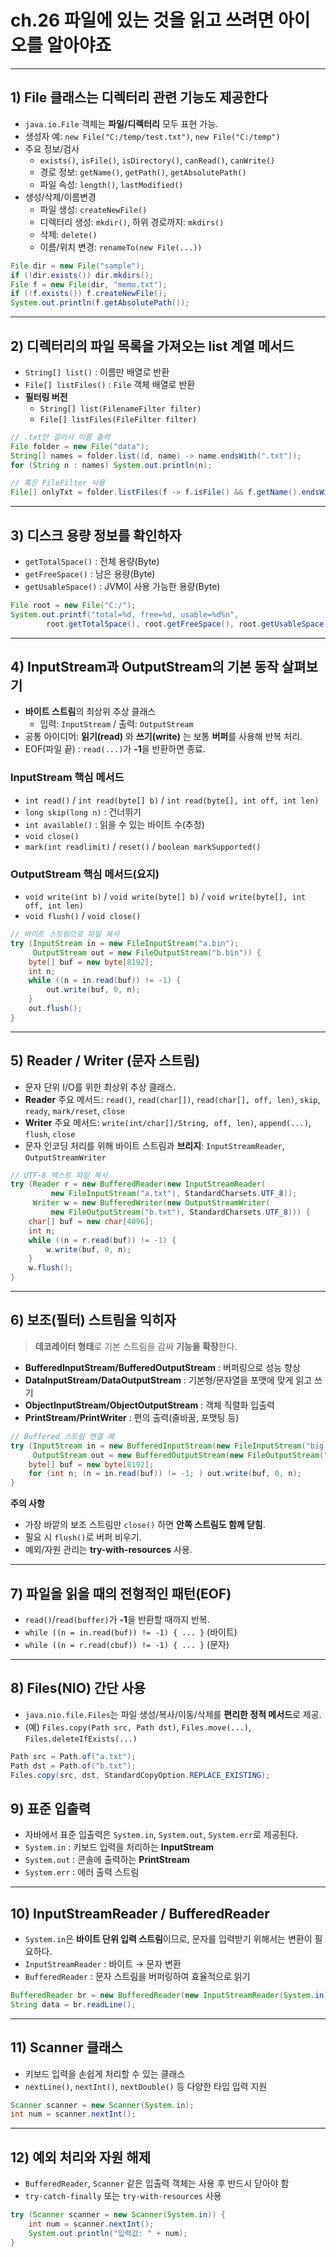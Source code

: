 # ch.26 파일에 있는 것을 읽고 쓰려면 아이오를 알아야죠

---

## 1) File 클래스는 디렉터리 관련 기능도 제공한다
- `java.io.File` 객체는 **파일/디렉터리** 모두 표현 가능.
- 생성자 예: `new File("C:/temp/test.txt")`, `new File("C:/temp")`
- 주요 정보/검사
  - `exists()`, `isFile()`, `isDirectory()`, `canRead()`, `canWrite()`
  - 경로 정보: `getName()`, `getPath()`, `getAbsolutePath()`
  - 파일 속성: `length()`, `lastModified()`
- 생성/삭제/이름변경
  - 파일 생성: `createNewFile()`
  - 디렉터리 생성: `mkdir()`, 하위 경로까지: `mkdirs()`
  - 삭제: `delete()`
  - 이름/위치 변경: `renameTo(new File(...))`

```java
File dir = new File("sample");
if (!dir.exists()) dir.mkdirs();
File f = new File(dir, "memo.txt");
if (!f.exists()) f.createNewFile();
System.out.println(f.getAbsolutePath());
```

---

## 2) 디렉터리의 파일 목록을 가져오는 list 계열 메서드
- `String[] list()` : 이름만 배열로 반환
- `File[] listFiles()` : `File` 객체 배열로 반환
- **필터링 버전**
  - `String[] list(FilenameFilter filter)`
  - `File[] listFiles(FileFilter filter)`

```java
// .txt만 걸러서 이름 출력
File folder = new File("data");
String[] names = folder.list((d, name) -> name.endsWith(".txt"));
for (String n : names) System.out.println(n);

// 혹은 FileFilter 사용
File[] onlyTxt = folder.listFiles(f -> f.isFile() && f.getName().endsWith(".txt"));
```

---

## 3) 디스크 용량 정보를 확인하자
- `getTotalSpace()` : 전체 용량(Byte)
- `getFreeSpace()` : 남은 용량(Byte)
- `getUsableSpace()` : JVM이 사용 가능한 용량(Byte)

```java
File root = new File("C:/");
System.out.printf("total=%d, free=%d, usable=%d%n",
        root.getTotalSpace(), root.getFreeSpace(), root.getUsableSpace());
```

---

## 4) InputStream과 OutputStream의 기본 동작 살펴보기
- **바이트 스트림**의 최상위 추상 클래스
  - 입력: `InputStream` / 출력: `OutputStream`
- 공통 아이디어: **읽기(read)** 와 **쓰기(write)** 는 보통 **버퍼**를 사용해 반복 처리.
- EOF(파일 끝) : `read(...)`가 **-1**을 반환하면 종료.

### InputStream 핵심 메서드
- `int read()` / `int read(byte[] b)` / `int read(byte[], int off, int len)`
- `long skip(long n)` : 건너뛰기
- `int available()` : 읽을 수 있는 바이트 수(추정)
- `void close()`
- `mark(int readlimit)` / `reset()` / `boolean markSupported()`

### OutputStream 핵심 메서드(요지)
- `void write(int b)` / `void write(byte[] b)` / `void write(byte[], int off, int len)`
- `void flush()` / `void close()`

```java
// 바이트 스트림으로 파일 복사
try (InputStream in = new FileInputStream("a.bin");
     OutputStream out = new FileOutputStream("b.bin")) {
    byte[] buf = new byte[8192];
    int n;
    while ((n = in.read(buf)) != -1) {
        out.write(buf, 0, n);
    }
    out.flush();
}
```

---

## 5) Reader / Writer (문자 스트림)
- 문자 단위 I/O를 위한 최상위 추상 클래스.
- **Reader** 주요 메서드: `read()`, `read(char[])`, `read(char[], off, len)`, `skip`, `ready`, `mark/reset`, `close`
- **Writer** 주요 메서드: `write(int/char[]/String, off, len)`, `append(...)`, `flush`, `close`
- 문자 인코딩 처리를 위해 바이트 스트림과 **브리지**: `InputStreamReader`, `OutputStreamWriter`

```java
// UTF-8 텍스트 파일 복사
try (Reader r = new BufferedReader(new InputStreamReader(
         new FileInputStream("a.txt"), StandardCharsets.UTF_8));
     Writer w = new BufferedWriter(new OutputStreamWriter(
         new FileOutputStream("b.txt"), StandardCharsets.UTF_8))) {
    char[] buf = new char[4096];
    int n;
    while ((n = r.read(buf)) != -1) {
        w.write(buf, 0, n);
    }
    w.flush();
}
```

---

## 6) 보조(필터) 스트림을 익히자
> **데코레이터 형태**로 기본 스트림을 감싸 **기능을 확장**한다.

- **BufferedInputStream/BufferedOutputStream** : 버퍼링으로 성능 향상
- **DataInputStream/DataOutputStream** : 기본형/문자열을 포맷에 맞게 읽고 쓰기
- **ObjectInputStream/ObjectOutputStream** : 객체 직렬화 입출력
- **PrintStream/PrintWriter** : 편의 출력(줄바꿈, 포맷팅 등)

```java
// Buffered 스트림 연결 예
try (InputStream in = new BufferedInputStream(new FileInputStream("big.dat"));
     OutputStream out = new BufferedOutputStream(new FileOutputStream("copy.dat"))) {
    byte[] buf = new byte[8192];
    for (int n; (n = in.read(buf)) != -1; ) out.write(buf, 0, n);
}
```

**주의 사항**
- 가장 바깥의 보조 스트림만 `close()` 하면 **안쪽 스트림도 함께 닫힘**.
- 필요 시 `flush()`로 버퍼 비우기.
- 예외/자원 관리는 **try-with-resources** 사용.

---

## 7) 파일을 읽을 때의 전형적인 패턴(EOF)
- `read()`/`read(buffer)`가 **-1**을 반환할 때까지 반복.
- `while ((n = in.read(buf)) != -1) { ... }` (바이트)
- `while ((n = r.read(cbuf)) != -1) { ... }` (문자)

---

## 8) Files(NIO) 간단 사용
- `java.nio.file.Files`는 파일 생성/복사/이동/삭제를 **편리한 정적 메서드**로 제공.
- (예) `Files.copy(Path src, Path dst)`, `Files.move(...)`, `Files.deleteIfExists(...)`

```java
Path src = Path.of("a.txt");
Path dst = Path.of("b.txt");
Files.copy(src, dst, StandardCopyOption.REPLACE_EXISTING);
```
## 9) 표준 입출력
- 자바에서 표준 입출력은 `System.in`, `System.out`, `System.err`로 제공된다.  
- `System.in` : 키보드 입력을 처리하는 **InputStream**  
- `System.out` : 콘솔에 출력하는 **PrintStream**  
- `System.err` : 에러 출력 스트림

---

## 10) InputStreamReader / BufferedReader
- `System.in`은 **바이트 단위 입력 스트림**이므로, 문자를 입력받기 위해서는 변환이 필요하다.
- `InputStreamReader` : 바이트 → 문자 변환  
- `BufferedReader` : 문자 스트림을 버퍼링하여 효율적으로 읽기

```java
BufferedReader br = new BufferedReader(new InputStreamReader(System.in));
String data = br.readLine();
```

---

## 11) Scanner 클래스
- 키보드 입력을 손쉽게 처리할 수 있는 클래스  
- `nextLine()`, `nextInt()`, `nextDouble()` 등 다양한 타입 입력 지원

```java
Scanner scanner = new Scanner(System.in);
int num = scanner.nextInt();
```

---

## 12) 예외 처리와 자원 해제
- `BufferedReader`, `Scanner` 같은 입출력 객체는 사용 후 반드시 닫아야 함  
- `try-catch-finally` 또는 `try-with-resources` 사용  

```java
try (Scanner scanner = new Scanner(System.in)) {
    int num = scanner.nextInt();
    System.out.println("입력값: " + num);
}
```
